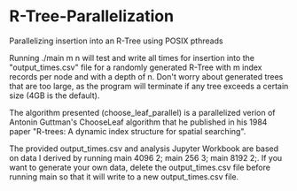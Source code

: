 # R-Tree-Parallelization
Parallelizing insertion into an R-Tree using POSIX pthreads

Running ./main m n will test and write all times for insertion into the "output_times.csv" file for a randomly generated R-Tree with m index records per node and with a depth of n. Don't worry about generated trees that are too large, as the program will terminate if any tree exceeds a certain size (4GB is the default).

The algorithm presented (choose_leaf_parallel) is a parallelized verion of Antonin Guttman's ChooseLeaf algorithm that he published in his 1984 paper "R-trees: A dynamic index structure for spatial searching".

The provided output_times.csv and analysis Jupyter Workbook are based on data I derived by running main 4096 2; main 256 3; main 8192 2;. If you want to generate your own data, delete the output_times.csv file before running main so that it will write to a new output_times.csv file.
